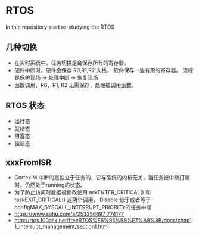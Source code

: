 # RTOS
In thie repository start re-studying the RTOS 
## 几种切换
- 在实时系统中，任务切换是会保存所有的寄存器。
- 硬件中断时，硬件会保存 R0,R1,R2 入栈， 软件保存一些有用的寄存器。 流程是保护现场 -> 处理中断 -> 恢复现场
- 函数调用，R0，R1, R2 无需保存，处理被调用函数。

## RTOS 状态
- 运行态
- 就绪态
- 阻塞态
- 挂起态

 ## xxxFromISR
 
 - Cortex M 中断的是独立于任务的，它与系统的内核无关，当任务被中断打断时，仍然处于running的状态。
 - 为了防止访问时数据被修改使用 askENTER_CRITICAL() 和 taskEXIT_CRITICAL() 这两个调用， Disable 低于或者等于configMAX_SYSCALL_INTERRUPT_PRIORITY的任务中断
 - https://www.sohu.com/a/253256697_774177
 - http://rtos.100ask.net/freeRTOS%E6%95%99%E7%A8%8B/docs/chap11_interrupt_management/section1.html
 
 
